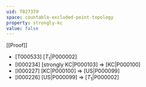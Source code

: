 ```yaml
---
uid: T027379
space: countable-excluded-point-topology
property: strongly-kc
value: false
---
```

[[Proof]]

* [T000533] [$T_1$|P000002]
* [I000234] [strongly KC|P000103] => [KC|P000100]
* [I000227] [KC|P000100] => [US|P000099]
* [I000226] [US|P000099] => [$T_1$|P000002]

